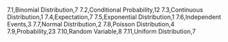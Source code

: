 7.1,Binomial Distribution,7
7.2,Conditional Probability,12
7.3,Continuous Distribution,1
7.4,Expectation,7
7.5,Exponential Distribution,1
7.6,Independent Events,3
7.7,Normal Distribution,2
7.8,Poisson Distribution,4
7.9,Probability,23
7.10,Random Variable,8
7.11,Uniform Distribution,7